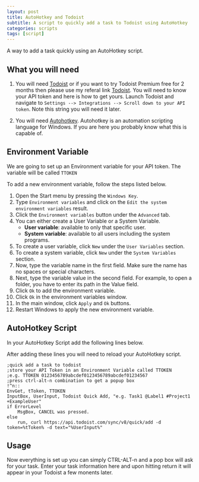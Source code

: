 ```yaml
---
layout: post
title: AutoHotkey and Todoist
subtitle: A script to quickly add a task to Todoist using AutoHotkey
categories: scripts
tags: [script]
---
```


A way to add a task quickly using an AutoHotkey script.

## What you will need

1. You will need [Todoist](https://todoist.com) or if you want to try Todoist Premium free for 2 months then please use my referal link [Todoist](https://todoist.com/r/darren_baker_njsbhh). You will need to know your API token and here is how to get yours. Launch Todoist and navigate to ```Settings --> Integrations --> Scroll down to your API token```. Note this string you will need it later.

2. You will need [Autohotkey](https://www.autohotkey.com). Autohotkey is an automation scripting language for Windows. If you are here you probably know what this is capable of.

## Environment Variable

We are going to set up an Environment variable for your API token. The variable will be called ```TTOKEN```

To add a new environment variable, follow the steps listed below.

1. Open the Start menu by pressing the ```Windows Key```.
2. Type ```Environment variables``` and click on the ```Edit the system environment variables``` result.
3. Click the ```Environment variables``` button under the ```Advanced``` tab.
4. You can either create a User Variable or a System Variable.
   - **User variable**: available to only that specific user.
   - **System variable**: available to all users including the system programs.
5. To create a user variable, click ```New``` under the ```User Variables``` section.
6. To create a system variable, click ```New``` under the ```System Variables``` section.
7. Now, type the variable name in the first field. Make sure the name has no spaces or special characters.
8. Next, type the variable value in the second field. For example, to open a folder, you have to enter its path in the Value field.
9. Click ```Ok``` to add the environment variable.
10. Click ```Ok``` in the environment variables window.
11. In the main window, click ```Apply``` and ```Ok``` buttons.
12. Restart Windows to apply the new environment variable.

## AutoHotkey Script

In your AutoHotkey Script add the following lines below.

After adding these lines you will need to reload your AutoHotkey script.

``` ahk
;quick add a task to todoist
;store your API Token in an Environment Variable called TTOKEN
;e.g. TTOKEN 0123456789abcdef0123456789abcdef01234567
;press ctrl-alt-n combination to get a popup box
!^n::
EnvGet, tToken, TTOKEN
InputBox, UserInput, Todoist Quick Add, "e.g. Task1 @Label1 #Project1 +ExampleUser"
if ErrorLevel
    MsgBox, CANCEL was pressed.
else
    run, curl https://api.todoist.com/sync/v8/quick/add -d token=%tToken% -d text="%UserInput%"
```

## Usage

Now everything is set up you can simply CTRL-ALT-n and a pop box will ask for your task. Enter your task information here and upon hitting return it will appear in your Todoist a few monents later.
